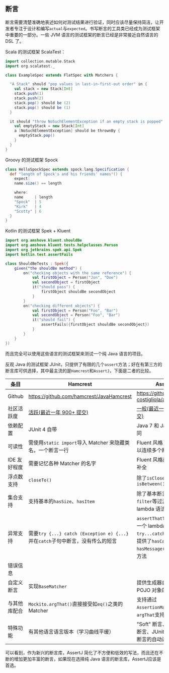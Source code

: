 ## 断言

断言需要清楚准确地表述如何对测试结果进行验证，同时应该尽量保持简洁，让开发者专注于设计和编写`actual`与`expected`。书写断言的工具类已经成为测试框架中重要的一部分。一些 JVM 语言的测试框架的断言已经是非常接近自然语言的 DSL 了。

Scala 的测试框架 ScalaTest：
```scala
import collection.mutable.Stack
import org.scalatest._

class ExampleSpec extends FlatSpec with Matchers {

  "A Stack" should "pop values in last-in-first-out order" in {
    val stack = new Stack[Int]
    stack.push(1)
    stack.push(2)
    stack.pop() should be (2)
    stack.pop() should be (1)
  }

  it should "throw NoSuchElementException if an empty stack is popped" in {
    val emptyStack = new Stack[Int]
    a [NoSuchElementException] should be thrownBy {
      emptyStack.pop()
    } 
  }
}
```

Groovy 的测试框架 Spock
```groovy
class HelloSpockSpec extends spock.lang.Specification {
  def "length of Spock's and his friends' names"() {
    expect:
    name.size() == length

    where:
    name     | length
    "Spock"  | 5
    "Kirk"   | 4
    "Scotty" | 6
  }
} 
```

Kotlin 的测试框架 Spek + Kluent
```kotlin
import org.amshove.kluent.shouldBe
import org.amshove.kluent.tests.helpclasses.Person
import org.jetbrains.spek.api.Spek
import kotlin.test.assertFails

class ShouldBeTests : Spek({
    given("the shouldBe method") {
        on("checking objects with the same reference") {
            val firstObject = Person("Jon", "Doe")
            val secondObject = firstObject
            it("should pass") {
                firstObject shouldBe secondObject
            }
        }
        on("checking different objects") {
            val firstObject = Person("Foo", "Bar")
            val secondObject = Person("Foo", "Bar")
            it("should fail") {
                assertFails({firstObject shouldBe secondObject})
            }
        }
    }
})
```

而且完全可以使用这些语言的测试框架来测试一个纯 Java 语言的项目。

反观 Java 的测试框架 JUnit，只提供了有限的几个`assert`方法；好在有第三方的断言库可供选择，其中最主流的是`Hamcrest`和`AssertJ`，下面是二者的比较。

条目 | Hamcrest | AssertJ | 对比结论
---------|----------|---------|---------
 Github | https://github.com/hamcrest/JavaHamcrest | https://github.com/joel-costigliola/assertj-core | 相当
 社区活跃度 | [活跃(最近一年 900+ 提交)](https://www.openhub.net/p/assertj) | [一般(最近一年 200+ 提交)](https://www.openhub.net/p/hamcrest) | AssertJ 更好
 依赖配置 | JUnit 4 自带 | Java 7 和 Java 8 依赖不同 | Hamcrest 更好
 可读性 | 需使用`static import`导入 Matcher 来隐藏类名，一个断言一行 | Fluent 风格，一行语句可以连续多个断言 | AssertJ 更好
 IDE 友好程度 | 需要记忆各种 Matcher 的名字 | Fluent 风格直接可以代码补全 | AssertJ 更好
 浮点数支持 | `closeTo()` | 除了`isCloseTo`，还有`isBetween()`| AssertJ 更好
 集合支持 | 支持基本的`hasSize`、`hasItem` | 除了基本断言之外，还有`filter`等过滤方法，支持 lambda 语法（3.+版本）| AssertJ 更强大 
 异常支持 | 需要`try {...} catch (Exception e) {...}`并在`catch`子句中断言，没有传么的短言 | `assertThatThrownBy`接受一个 lambda 代替`try...catch...`，还额外提供了`hasCause()`、`hasMessage()`等额外断言方法 | AssertJ 更好
 错误信息 |  |  | 相当 
 自定义断言 | 实现`BaseMatcher` | 提供生成器自动生成 POJO 对象的自定义断言 | AssertJ 更好 
 与其他库配合 | `Mockito.argThat()`直接接受如`eq()`之类的 Matcher | 支持通过`AssertionMatcher`转换成`argThat`支持的Matcher | Hamcrest 更好
 特殊功能 | 有其他语言语言版本（学习曲线平缓） | "Soft" 断言、Predicate 断言、JUnit 和 TestNG 断言的自动迁移 | AssertJ 更好

可以看到，作为新兴的断言库，AssertJ 简化了不方便和低效的写法，而且还在不断的增加更加丰富的断言，如果现在选择纯 Java 语言的断言库，AssertJ应该是首选。
